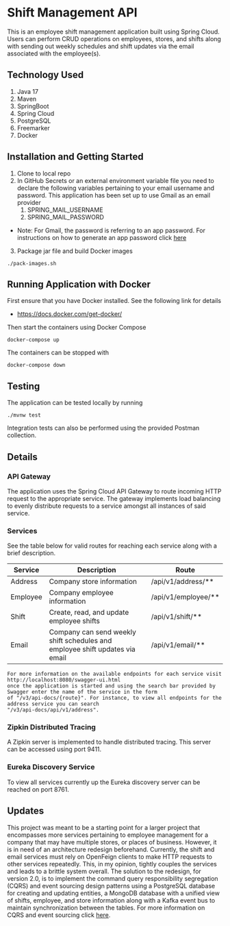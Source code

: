 # Shift Management API

This is an employee shift management application built using Spring Cloud. Users
can perform CRUD operations on employees, stores, and shifts along with sending
out weekly schedules and shift updates via the email associated with the employee(s).

## Technology Used

1. Java 17
2. Maven
3. SpringBoot
4. Spring Cloud
5. PostgreSQL
6. Freemarker
7. Docker

## Installation and Getting Started

1. Clone to local repo
2. In GitHub Secrets or an external environment variable file you need to declare the following variables
pertaining to your email username and password. This application has been set up to use Gmail as an email provider
   1. SPRING_MAIL_USERNAME
   2. SPRING_MAIL_PASSWORD

* Note: For Gmail, the password is referring to an app password. For instructions on how to generate an app password 
click [here](https://www.data-recovery-solutions.com/blog/how-to-generate-gmail-app-password-step-by-step-guide/)

3. Package jar file and build Docker images
````
./pack-images.sh
````

## Running Application with Docker

First ensure that you have Docker installed. See the following link for details

   * https://docs.docker.com/get-docker/

Then start the containers using Docker Compose

````
docker-compose up
````

The containers can be stopped with 

````
docker-compose down
````

## Testing

The application can be tested locally by running

````
./mvnw test
````

Integration tests can also be performed using the provided Postman collection.

## Details

### API Gateway

The application uses the Spring Cloud API Gateway to route incoming HTTP request to the appropriate
service. The gateway implements load balancing to evenly distribute requests to a service amongst
all instances of said service. 

### Services

 See the table below for valid routes for reaching each service along with a brief description.

| Service  | Description                                                                  | Route               |
|----------|------------------------------------------------------------------------------|---------------------|
| Address  | Company store information                                                    | /api/v1/address/**  |
| Employee | Company employee information                                                 | /api/v1/employee/** |
| Shift    | Create, read, and update employee shifts                                     | /api/v1/shift/**    |
| Email    | Company can send weekly shift schedules and employee shift updates via email | /api/v1/email/**    |

````
For more information on the available endpoints for each service visit http://localhost:8080/swagger-ui.html 
once the application is started and using the search bar provided by Swagger enter the name of the service in the form 
of "/v3/api-docs/{route}". For instance, to view all endpoints for the address service you can search
"/v3/api-docs/api/v1/address".
````

### Zipkin Distributed Tracing

A Zipkin server is implemented to handle distributed tracing. This server can be accessed using
port 9411.

### Eureka Discovery Service

To view all services currently up the Eureka discovery server can be reached on port 8761.

## Updates

This project was meant to be a starting point for a larger project that encompasses more services pertaining to 
employee management for a company that may have multiple stores, or places of business. However, it is in need of an
architecture redesign beforehand. Currently, the shift and email services must rely on OpenFeign clients to make HTTP 
requests to other services repeatedly. This, in my opinion, tightly couples the services and leads to a brittle system
overall. The solution to the redesign, for version 2.0, is to implement the command query responsibility segregation
(CQRS) and event sourcing design patterns using a PostgreSQL database for creating and updating entities, a MongoDB
database with a unified view of shifts, employee, and store information along with a Kafka event bus to maintain 
synchronization between the tables. For more information on CQRS and event sourcing click 
[here](https://www.baeldung.com/cqrs-event-sourcing-java).
